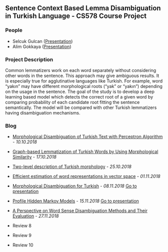 ## Sentence Context Based Lemma Disambiguation in Turkish Language - CS578 Course Project

### People

 - Selcuk Gulcan ([Presentation](presentations/presentation_selcuk.pdf))
 - Alim Gokkaya ([Presentation](presentations/Profile%20Hidden%20Markov%20Models.pdf))

### Project Description

  Common lemmatizers work on each word separately without considering other words in the sentence. This approach may give ambiguous results. It is especially true for agglutinative languages like Turkish. For example, word “yakın” may have different morphological roots (“yak” or “yakın”) depending on the usage in the sentence. The goal of the study is to develop a deep learning based model which detects the correct root of a given word by comparing probability of each candidate root fitting the sentence semantically. The model will be compared with other Turkish lemmatizers having disambiguation mechanisms.

### Blog

 - [Morphological Disambiguation of Turkish Text with Perceptron Algorithm](review1.html) - *10.10.2018*

 - [Graph-based Lemmatization of Turkish Words by Using Morphological Similarity](review2.html) - *17.10.2018*
 
 - [Two-level description of Turkish morphology](review3.html) - *25.10.2018*
 
 - [Efficient estimation of word representations in vector space](review4.html) - *01.11.2018*
 
 - [Morphological Disambiguation for Turkish](review5.html) - *08.11.2018* [Go to presentation](presentations/presentation_selcuk.pdf)
 
 - [Profile Hidden Markov Models](review6.html) - *15.11.2018* [Go to presentation](presentations/Profile%20Hidden%20Markov%20Models.pdf)

 - [A Perspective on Word Sense Disambiguation Methods and Their Evaluation](review7.html) - *27.11.2018*
 
 - Review 8
 
 - Review 9
 
 - Review 10
 
